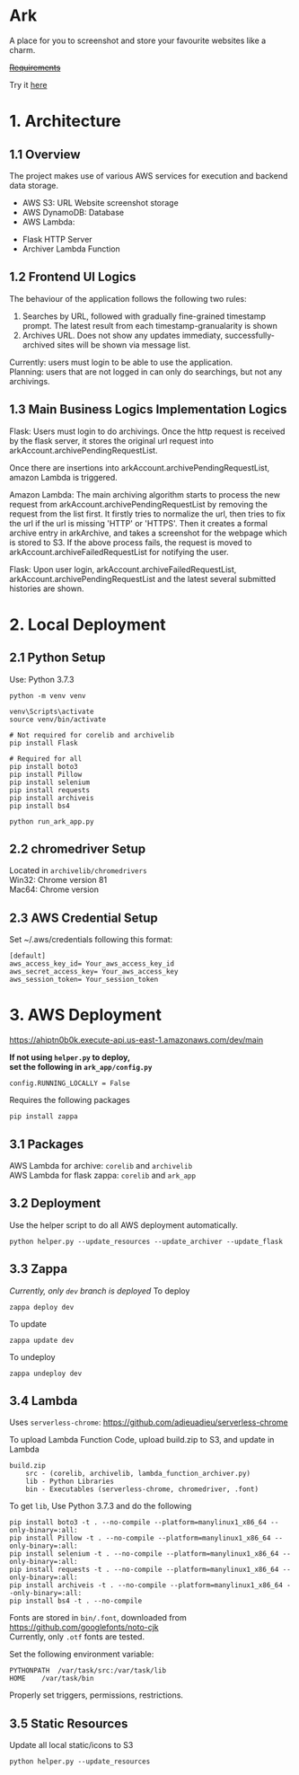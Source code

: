# Ark
A place for you to screenshot and store your favourite websites like a charm.

~~[Requirements](http://www.cs.toronto.edu/~delara/courses/ece1779/projects/ECE1779-a3.pdf)~~

Try it [here](https://ahiptn0b0k.execute-api.us-east-1.amazonaws.com/dev/main)


# 1. Architecture


## 1.1 Overview
The project makes use of various AWS services for execution and backend data storage.
* AWS S3: URL Website screenshot storage
* AWS DynamoDB: Database
* AWS Lambda:
- Flask HTTP Server
- Archiver Lambda Function


## 1.2 Frontend UI Logics
The behaviour of the application follows the following two rules:
1. Searches by URL, followed with gradually fine-grained timestamp prompt. The latest
result from each timestamp-granualarity is shown
2. Archives URL. Does not show any updates immediaty, successfully-archived sites
will be shown via message list.

Currently: users must login to be able to use the application.  
Planning: users that are not logged in can only do searchings, but not any archivings.


## 1.3 Main Business Logics Implementation Logics
Flask: Users must login to do archivings. Once the http request is received by the flask server,
it stores the original url request into arkAccount.archivePendingRequestList.

Once there are insertions into arkAccount.archivePendingRequestList, amazon Lambda is triggered.

Amazon Lambda: The main archiving algorithm starts to process the new request from arkAccount.archivePendingRequestList 
by removing the request from the list first. It firstly tries to normalize the url, then tries to fix the 
url if the url is missing 'HTTP' or 'HTTPS'. Then it creates a formal archive entry in arkArchive, and takes
a screenshot for the webpage which is stored to S3. If the above process fails, the request is moved to
arkAccount.archiveFailedRequestList for notifying the user.

Flask: Upon user login, arkAccount.archiveFailedRequestList, arkAccount.archivePendingRequestList and
the latest several submitted histories are shown.


# 2. Local Deployment


## 2.1 Python Setup
Use: Python 3.7.3
```
python -m venv venv

venv\Scripts\activate
source venv/bin/activate

# Not required for corelib and archivelib
pip install Flask

# Required for all
pip install boto3
pip install Pillow
pip install selenium
pip install requests
pip install archiveis
pip install bs4

python run_ark_app.py
```


## 2.2 chromedriver Setup
Located in `archivelib/chromedrivers`  
Win32: Chrome version 81  
Mac64: Chrome version


## 2.3 AWS Credential Setup
Set ~/.aws/credentials following this format:

```
[default]
aws_access_key_id= Your_aws_access_key_id
aws_secret_access_key= Your_aws_access_key
aws_session_token= Your_session_token
```


# 3. AWS Deployment
https://ahiptn0b0k.execute-api.us-east-1.amazonaws.com/dev/main

**If not using ```helper.py``` to deploy,**  
**set the following in ```ark_app/config.py```**
```
config.RUNNING_LOCALLY = False
```

Requires the following packages
```
pip install zappa
```


## 3.1 Packages
AWS Lambda for archive: ```corelib``` and ```archivelib```  
AWS Lambda for flask zappa: ```corelib``` and ```ark_app```


## 3.2 Deployment
Use the helper script to do all AWS deployment automatically.
```
python helper.py --update_resources --update_archiver --update_flask
```


## 3.3 Zappa
*Currently, only `dev` branch is deployed*
To deploy
```
zappa deploy dev
```
To update
```
zappa update dev
```
To undeploy
```
zappa undeploy dev
```


## 3.4 Lambda
Uses ```serverless-chrome```: https://github.com/adieuadieu/serverless-chrome


To upload Lambda Function Code, upload build.zip to S3, and update in Lambda
```
build.zip
    src - (corelib, archivelib, lambda_function_archiver.py)
    lib - Python Libraries
    bin - Executables (serverless-chrome, chromedriver, .font)
```


To get `lib`, Use Python 3.7.3 and do the following
```
pip install boto3 -t . --no-compile --platform=manylinux1_x86_64 --only-binary=:all:
pip install Pillow -t . --no-compile --platform=manylinux1_x86_64 --only-binary=:all:
pip install selenium -t . --no-compile --platform=manylinux1_x86_64 --only-binary=:all:
pip install requests -t . --no-compile --platform=manylinux1_x86_64 --only-binary=:all:
pip install archiveis -t . --no-compile --platform=manylinux1_x86_64 --only-binary=:all:
pip install bs4 -t . --no-compile
```


Fonts are stored in ```bin/.font```, downloaded from https://github.com/googlefonts/noto-cjk   
Currently, only ```.otf``` fonts are tested.


Set the following environment variable:
```
PYTHONPATH	/var/task/src:/var/task/lib
HOME	/var/task/bin
```


Properly set triggers, permissions, restrictions.


## 3.5 Static Resources
Update all local static/icons to S3
```
python helper.py --update_resources
```
